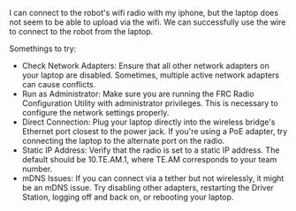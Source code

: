 I can connect to the robot's wifi radio with my iphone, but the laptop does not seem to be able to upload via the wifi.
We can successfully use the wire to connect to the robot from the laptop.

Somethings to try:
* Check Network Adapters: Ensure that all other network adapters on your laptop are disabled. Sometimes, multiple active network adapters can cause conflicts.
* Run as Administrator: Make sure you are running the FRC Radio Configuration Utility with administrator privileges. This is necessary to configure the network settings properly.
* Direct Connection: Plug your laptop directly into the wireless bridge's Ethernet port closest to the power jack. If you're using a PoE adapter, try connecting the laptop to the alternate port on the radio.
* Static IP Address: Verify that the radio is set to a static IP address. The default should be 10.TE.AM.1, where TE.AM corresponds to your team number.
* mDNS Issues: If you can connect via a tether but not wirelessly, it might be an mDNS issue. Try disabling other adapters, restarting the Driver Station, logging off and back on, or rebooting your laptop.